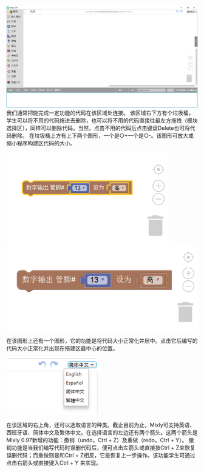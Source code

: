 ![](images/20/%E7%A8%8B%E5%BA%8F%E5%BB%BA%E6%9E%841.png)
我们通常把能完成一定功能的代码在该区域处连接。
该区域右下方有个垃圾桶，学生可以将不用的代码拖进去删除，也可以将不用的代码直接往最左方拖拽（模块选择区），同样可以删除代码。当然，点击不用的代码后点击键盘Delete也可将代码删除。
在垃圾桶上方有上下两个图形，一个是○+一个是○-。该图形可放大或缩小程序构建区代码的大小。

![](images/20/%E7%A8%8B%E5%BA%8F%E5%BB%BA%E6%9E%842.png)
![](images/20/%E7%A8%8B%E5%BA%8F%E5%BB%BA%E6%9E%843.png)

在该图形上还有一个图形，它的功能是将代码大小正常化并居中。点击它后编写的代码大小正常化并出现在搭建区最中心的位置。

![](images/20/%E7%A8%8B%E5%BA%8F%E5%BB%BA%E6%9E%844.png)

在该区域的右上角，还可以选取语言的种类。截止目前为止，Mixly可支持英语、西班牙语、简体中文及繁体中文。在选择语言的左边还有两个箭头。这两个箭头是Mixly 0.97新增的功能：撤销（undo，Ctrl + Z）及重做（redo，Ctrl + Y）。
撤销功能是当我们编写代码时误删代码后，便可点击左箭头或直接按Ctrl + Z来恢复误删代码；而重做则是和Ctrl + Z相反，它是恢复上一步操作。该功能学生可通过点击右箭头或直接键入Ctrl + Y 来实现。

